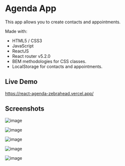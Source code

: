 # Agenda App

This app allows you to create contacts and appointments.

Made with:
- HTML5 / CSS3
- JavaScript
- ReactJS
- React router v5.2.0
- BEM methodologies for CSS classes.
- LocalStorage for contacts and appointments.

## Live Demo

https://react-agenda-zebrahead.vercel.app/

## Screenshots

![image](https://user-images.githubusercontent.com/54969894/156904086-627e2af9-de74-47b7-a0e6-56f70796b1b3.png)

![image](https://user-images.githubusercontent.com/54969894/156904117-7ef09ccb-f358-4995-b01f-8b23be4dcdd5.png)

![image](https://user-images.githubusercontent.com/54969894/156904132-856857b9-685b-49d5-b861-bf9d5a021322.png)

![image](https://user-images.githubusercontent.com/54969894/156908380-f3686895-66a4-4c75-9d4c-2bbffcaa8743.png)

![image](https://user-images.githubusercontent.com/54969894/156908383-8db2eada-a837-448a-a2f8-a8a23029b68c.png)
